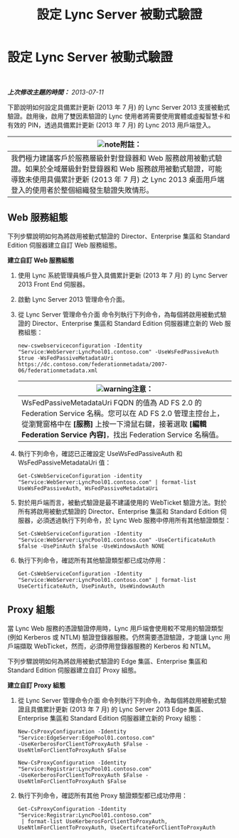 ﻿---
title: 設定 Lync Server 被動式驗證
TOCTitle: 設定 Lync Server 被動式驗證
ms:assetid: 9a904b8d-9fce-4abf-be73-5c8e48cfb53a
ms:mtpsurl: https://technet.microsoft.com/zh-tw/library/Dn308569(v=OCS.15)
ms:contentKeyID: 56269131
ms.date: 08/10/2015
mtps_version: v=OCS.15
ms.translationtype: HT
---

# 設定 Lync Server 被動式驗證

 

_**上次修改主題的時間：** 2013-07-11_

下節說明如何設定具備累計更新 (2013 年 7 月) 的 Lync Server 2013 支援被動式驗證。啟用後，啟用了雙因素驗證的 Lync 使用者將需要使用實體或虛擬智慧卡和有效的 PIN，透過具備累計更新 (2013 年 7 月) 的 Lync 2013 用戶端登入。

<table>
<thead>
<tr class="header">
<th><img src="images/Gg398811.note(OCS.15).gif" title="note" alt="note" />附註：</th>
</tr>
</thead>
<tbody>
<tr class="odd">
<td>我們極力建議客戶於服務層級針對登錄器和 Web 服務啟用被動式驗證。如果於全域層級針對登錄器和 Web 服務啟用被動式驗證，可能導致未使用具備累計更新 (2013 年 7 月) 之 Lync 2013 桌面用戶端登入的使用者於整個組織發生驗證失敗情形。</td>
</tr>
</tbody>
</table>


## Web 服務組態

下列步驟說明如何為將啟用被動式驗證的 Director、Enterprise 集區和 Standard Edition 伺服器建立自訂 Web 服務組態。

**建立自訂 Web 服務組態**

1.  使用 Lync 系統管理員帳戶登入具備累計更新 (2013 年 7 月) 的 Lync Server 2013 Front End 伺服器。

2.  啟動 Lync Server 2013 管理命令介面。

3.  從 Lync Server 管理命令介面 命令列執行下列命令，為每個將啟用被動式驗證的 Director、Enterprise 集區和 Standard Edition 伺服器建立新的 Web 服務組態：
    
        new-cswebserviceconfiguration -Identity "Service:WebServer:LyncPool01.contoso.com" -UseWsFedPassiveAuth $true -WsFedPassiveMetadataUri https://dc.contoso.com/federationmetadata/2007-06/federationmetadata.xml
    
    <table>
    <thead>
    <tr class="header">
    <th><img src="images/Hh202161.warning(OCS.15).gif" title="warning" alt="warning" />注意：</th>
    </tr>
    </thead>
    <tbody>
    <tr class="odd">
    <td>WsFedPassiveMetadataUri FQDN 的值為 AD FS 2.0 的 Federation Service 名稱。您可以在 AD FS 2.0 管理主控台上，從瀏覽窗格中在 <strong>[服務]</strong> 上按一下滑鼠右鍵，接著選取 <strong>[編輯 Federation Service 內容]</strong>，找出 Federation Service 名稱值。</td>
    </tr>
    </tbody>
    </table>


4.  執行下列命令，確認已正確設定 UseWsFedPassiveAuth 和 WsFedPassiveMetadataUri 值：
    
        Get-CsWebServiceConfiguration -identity "Service:WebServer:LyncPool01.contoso.com" | format-list UseWsFedPassiveAuth, WsFedPassiveMetadataUri

5.  對於用戶端而言，被動式驗證是最不建議使用的 WebTicket 驗證方法。對於所有將啟用被動式驗證的 Director、Enterprise 集區和 Standard Edition 伺服器，必須透過執行下列命令，於 Lync Web 服務中停用所有其他驗證類型：
    
        Set-CsWebServiceConfiguration -Identity "Service:WebServer:LyncPool01.contoso.com" -UseCertificateAuth $false -UsePinAuth $false -UseWindowsAuth NONE

6.  執行下列命令，確認所有其他驗證類型都已成功停用：
    
        Get-CsWebServiceConfiguration -Identity "Service:WebServer:LyncPool01.contoso.com" | format-list UseCertificateAuth, UsePinAuth, UseWindowsAuth

## Proxy 組態

當 Lync Web 服務的憑證驗證停用時，Lync 用戶端會使用較不常用的驗證類型 (例如 Kerberos 或 NTLM) 驗證登錄器服務。仍然需要憑證驗證，才能讓 Lync 用戶端擷取 WebTicket，然而，必須停用登錄器服務的 Kerberos 和 NTLM。

下列步驟說明如何為將啟用被動式驗證的 Edge 集區、Enterprise 集區和 Standard Edition 伺服器建立自訂 Proxy 組態。

**建立自訂 Proxy 組態**

1.  從 Lync Server 管理命令介面 命令列執行下列命令，為每個將啟用被動式驗證且具備累計更新 (2013 年 7 月) 的 Lync Server 2013 Edge 集區、Enterprise 集區和 Standard Edition 伺服器建立新的 Proxy 組態：
    
    ```
    New-CsProxyConfiguration -Identity "Service:EdgeServer:EdgePool01.contoso.com" 
    -UseKerberosForClientToProxyAuth $False -UseNtlmForClientToProxyAuth $False
    ```
    ```
    New-CsProxyConfiguration -Identity "Service:Registrar:LyncPool01.contoso.com" 
    -UseKerberosForClientToProxyAuth $False -UseNtlmForClientToProxyAuth $False
    ```

2.  執行下列命令，確認所有其他 Proxy 驗證類型都已成功停用：
    
        Get-CsProxyConfiguration -Identity "Service:Registrar:LyncPool01.contoso.com"
         | format-list UseKerberosForClientToProxyAuth, UseNtlmForClientToProxyAuth, UseCertifcateForClientToProxyAuth

